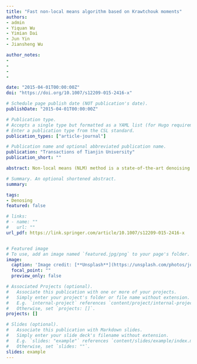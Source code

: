 ```yaml
---
title: "Fast non-local means algorithm based on Krawtchouk moments"
authors:
- admin
- Yiquan Wu
- Yimian Dai
- Jun Yin
- Jiansheng Wu

author_notes:
- 
-
- 
-

date: "2015-04-01T00:00:00Z"
doi: "https://doi.org/10.1007/s12209-015-2416-x"

# Schedule page publish date (NOT publication's date).
publishDate: "2015-04-01T00:00:00Z"

# Publication type.
# Accepts a single type but formatted as a YAML list (for Hugo requirements).
# Enter a publication type from the CSL standard.
publication_types: ["article-journal"]

# Publication name and optional abbreviated publication name.
publication: "Transactions of Tianjin University"
publication_short: ""

abstract: Non-local means (NLM) method is a state-of-the-art denoising algorithm, which replaces each pixel with a weighted average of all the pixels in the image. However, the huge computational complexity makes it impractical for real applications. Thus, a fast non-local means algorithm based on Krawtchouk moments is proposed to improve the denoising performance and reduce the computing time. Krawtchouk moments of each image patch are calculated and used in the subsequent similarity measure in order to perform a weighted averaging. Instead of computing the Euclidean distance of two image patches, the similarity measure is obtained by low-order Krawtchouk moments, which can reduce a lot of computational complexity. Since Krawtchouk moments can extract local features and have a good antinoise ability, they can classify the useful information out of noise and provide an accurate similarity measure. Detailed experiments demonstrate that the proposed method outperforms the original NLM method and other moment-based methods according to a comprehensive consideration on subjective visual quality, method noise, peak signal to noise ratio (PSNR), structural similarity (SSIM) index and computing time. Most importantly, the proposed method is around 35 times faster than the original NLM method.

# Summary. An optional shortened abstract.
summary: 

tags:
- Denosing
featured: false

# links:
# - name: ""
#   url: ""
url_pdf: https://link.springer.com/article/10.1007/s12209-015-2416-x


# Featured image
# To use, add an image named `featured.jpg/png` to your page's folder. 
image:
  caption: 'Image credit: [**Unsplash**](https://unsplash.com/photos/jdD8gXaTZsc)'
  focal_point: ""
  preview_only: false

# Associated Projects (optional).
#   Associate this publication with one or more of your projects.
#   Simply enter your project's folder or file name without extension.
#   E.g. `internal-project` references `content/project/internal-project/index.md`.
#   Otherwise, set `projects: []`.
projects: []

# Slides (optional).
#   Associate this publication with Markdown slides.
#   Simply enter your slide deck's filename without extension.
#   E.g. `slides: "example"` references `content/slides/example/index.md`.
#   Otherwise, set `slides: ""`.
slides: example
---
```

